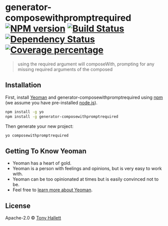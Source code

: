 ﻿# generator-composewithpromptrequired [![NPM version][npm-image]][npm-url] [![Build Status][travis-image]][travis-url] [![Dependency Status][daviddm-image]][daviddm-url] [![Coverage percentage][coveralls-image]][coveralls-url]
> using the required argument will composeWith, prompting for any missing required arguments of the composed

## Installation

First, install [Yeoman](http://yeoman.io) and generator-composewithpromptrequired using [npm](https://www.npmjs.com/) (we assume you have pre-installed [node.js](https://nodejs.org/)).

```bash
npm install -g yo
npm install -g generator-composewithpromptrequired
```

Then generate your new project:

```bash
yo composewithpromptrequired
```

## Getting To Know Yeoman

 * Yeoman has a heart of gold.
 * Yeoman is a person with feelings and opinions, but is very easy to work with.
 * Yeoman can be too opinionated at times but is easily convinced not to be.
 * Feel free to [learn more about Yeoman](http://yeoman.io/).

## License

Apache-2.0 © [Tony Hallett]()


[npm-image]: https://badge.fury.io/js/generator-openvsfolder.svg
[npm-url]: https://npmjs.org/package/generator-openvsfolder
[travis-image]: https://travis-ci.org/tonyhallett/generator-openvsfolder.svg?branch=master
[travis-url]: https://travis-ci.org/tonyhallett/generator-openvsfolder
[daviddm-image]: https://david-dm.org/tonyhallett/generator-openvsfolder.svg?theme=shields.io
[daviddm-url]: https://david-dm.org/tonyhallett/generator-openvsfolder
[coveralls-image]: https://coveralls.io/repos/tonyhallett/generator-openvsfolder/badge.svg
[coveralls-url]: https://coveralls.io/r/tonyhallett/generator-openvsfolder
